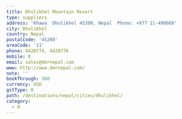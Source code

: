 ```yaml
---
title: Dhulikhel Mountain Resort
type: suppliers
address: 'Khawa  Dhulikhel 45200, Nepal  Phone: +977 11-490660'
city: Dhulikhel
country: Nepal
postalCode: '45200'
areaCode: '11'
phone: 4420774, 4420776
mobile: 0
email: sales@dmrnepal.com
www: http://www.dmrnepal.com/
note: ''
bookThrough: 360
currency: USD
gstType: 0
path: /destinations/nepal/cities/dhulikhel/
category:
  - H
---
```


